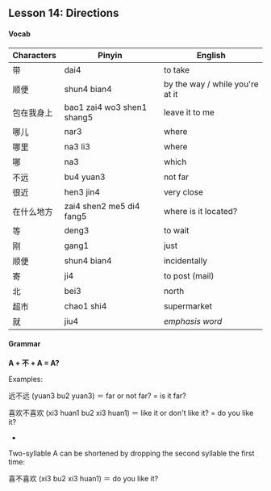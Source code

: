 ## Lesson 14: Directions

#### Vocab

| Characters | Pinyin | English |
-------------|--------|----------
带 | dai4 | to take
顺便 | shun4 bian4 | by the way / while you're at it
包在我身上 | bao1 zai4 wo3 shen1 shang5 | leave it to me
哪儿 | nar3 | where
哪里 | na3 li3 | where
哪 | na3 | which
不远 | bu4 yuan3 | not far
很近 | hen3 jin4 | very close
在什么地方 | zai4 shen2 me5 di4 fang5 | where is it located?
等 | deng3 | to wait
刚 | gang1 | just
顺便 | shun4 bian4 | incidentally
寄| ji4 | to post (mail)
北 | bei3 | north
超市 | chao1 shi4 | supermarket
就 | jiu4 | *emphasis word*


#### Grammar

**A + 不 + A =  A?**

Examples:

远不远 (yuan3 bu2 yuan3) ＝ far or not far? = is it far? 

喜欢不喜欢 (xi3 huan1 bu2 xi3 huan1) ＝ like it or don't like it? = do you like it?

-

Two-syllable A can be shortened by dropping the second syllable the first time:

喜不喜欢 (xi3 bu2 xi3 huan1) ＝ do you like it?

